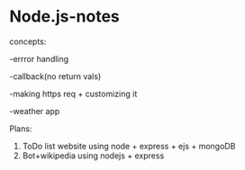 # Node.js-notes

concepts:

-errror handling

-callback(no return vals)

-making https req + customizing it

-weather app



Plans:

1) ToDo list website using node + express + ejs + mongoDB
2) Bot+wikipedia using nodejs + express 
